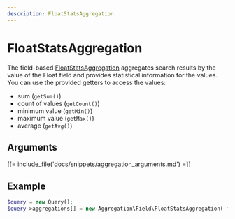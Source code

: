 ```yaml
---
description: FloatStatsAggregation
---
```


# FloatStatsAggregation

The field-based [FloatStatsAggregation](../../api/php_api/php_api_reference/classes/Ibexa-Contracts-Core-Repository-Values-Content-Query-Aggregation-Field-FloatStatsAggregation.html) aggregates search results by the value of the Float field and provides statistical information for the values.
You can use the provided getters to access the values:

- sum (`getSum()`)
- count of values (`getCount()`)
- minimum value (`getMin()`)
- maximum value (`getMax()`)
- average (`getAvg()`)

## Arguments

[[= include_file('docs/snippets/aggregation_arguments.md') =]]

## Example

``` php
$query = new Query();
$query->aggregations[] = new Aggregation\Field\FloatStatsAggregation('float', 'product', 'weight');
```

